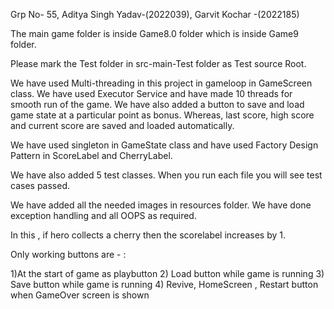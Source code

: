 Grp No- 55, Aditya Singh Yadav-(2022039), Garvit Kochar -(2022185)

The main game folder is inside Game8.0 folder which is inside Game9 folder.

Please mark the Test folder in src-main-Test folder as Test source Root.

We have used Multi-threading in this project in gameloop in GameScreen class. We have used Executor Service and have made 10 threads for smooth run of the game. We have also added a button to save and load game state at a particular point as bonus. Whereas, last score, high score and current score are saved and loaded automatically.

We have used singleton in GameState class and have used Factory Design Pattern in ScoreLabel and CherryLabel.

We have also added 5 test classes. When you run each file you will see test cases passed.

We have added all the needed images in resources folder. We have done exception handling and all OOPS as required.

In this , if hero collects a cherry then the scorelabel increases by 1.

Only working buttons are - :

1)At the start of game as playbutton
2) Load button while game is running
3) Save button while game is running
4) Revive, HomeScreen , Restart button when GameOver screen is shown
